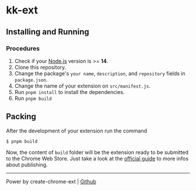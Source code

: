 # kk-ext

## Installing and Running

### Procedures

1. Check if your [Node.js](https://nodejs.org/) version is >= **14**.
2. Clone this repository.
3. Change the package's `your name`, `description`, and `repository` fields in `package.json`.
4. Change the name of your extension on `src/manifest.js`.
5. Run `pnpm install` to install the dependencies.
6. Run `pnpm build`

## Packing

After the development of your extension run the command

```shell
$ pnpm build
```

Now, the content of `build` folder will be the extension ready to be submitted to the Chrome Web Store. Just take a look at the [official guide](https://developer.chrome.com/webstore/publish) to more infos about publishing.

---

Power by create-chrome-ext | [Github](https://github.com/guocaoyi/create-chrome-ext)
